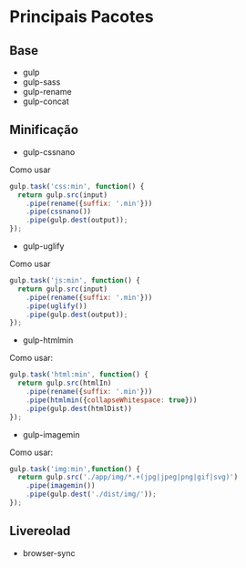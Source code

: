 # Principais Pacotes

## Base
- gulp
- gulp-sass
- gulp-rename
- gulp-concat

## Minificação
- gulp-cssnano

Como usar
```js
gulp.task('css:min', function() {
  return gulp.src(input)
    .pipe(rename({suffix: '.min'}))
    .pipe(cssnano())
    .pipe(gulp.dest(output));
});
```

- gulp-uglify

Como usar
``` js
gulp.task('js:min', function() {
  return gulp.src(input)
    .pipe(rename({suffix: '.min'}))
    .pipe(uglify())
    .pipe(gulp.dest(output));
});

```

- gulp-htmlmin

Como usar:
```js
gulp.task('html:min', function() {
  return gulp.src(htmlIn)
    .pipe(rename({suffix: '.min'}))
    .pipe(htmlmin({collapseWhitespace: true}))
    .pipe(gulp.dest(htmlDist))
});
```

- gulp-imagemin

Como usar:
```js
gulp.task('img:min',function() {
  return gulp.src('./app/img/*.+(jpg|jpeg|png|gif|svg)')
    .pipe(imagemin())
    .pipe(gulp.dest('./dist/img/'));
});
```

## Livereolad
- browser-sync

